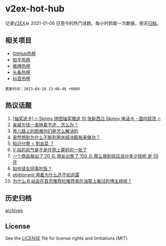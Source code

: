 # v2ex-hot-hub

 记录[V2EX](https://www.v2ex.com/)从 2021-01-06 日至今的热门话题。每小时抓取一次数据，按天[归档](archives)。
 
 ## 相关项目

- [GitHub热榜](https://github.com/snaildev/github-hot-hub)
- [知乎热榜](https://github.com/snaildev/zhihu-hot-hub)
- [微博热榜](https://github.com/snaildev/weibo-hot-hub)
- [头条热榜](https://github.com/snaildev/toutiao-hot-hub)
- [抖音热榜](https://github.com/snaildev/douyin-hot-hub)


 `更新时间：2023-04-10 13:06:46 +0800`

## 热议话题

1. [[抽奖送卡] 🔥 Skinny 拼团抽奖赠送 10 张新西兰 Skinny 电话卡 - 国内现货 🔥](https://www.v2ex.com/t/931105)
1. [亲戚欠钱一直拖着不还，怎么办？](https://www.v2ex.com/t/931022)
1. [育儿路上的困难你们是怎么解决的](https://www.v2ex.com/t/930980)
1. [突然想到为什么不能利用水结冰膨胀来做功？](https://www.v2ex.com/t/931113)
1. [知识付费 = 割韭菜 ？](https://www.v2ex.com/t/930987)
1. [V 站的风气是不是在网上算好的一批了](https://www.v2ex.com/t/931090)
1. [一个商品我出了 20 元,朋友出售了 150 元,那么我到底应该分多少钱呢,是 55 开](https://www.v2ex.com/t/931100)
1. [如何请女同事吃饭？](https://www.v2ex.com/t/931139)
1. [qbittorrent 用着为什么还不如迅雷](https://www.v2ex.com/t/931044)
1. [为什么 B 站会在首页推荐栏推荐我在油管上看过的博主视频？](https://www.v2ex.com/t/931002)

## 历史归档

[archives](archives)

## License

See the [LICENSE](LICENSE) file for license rights and limitations (MIT).
